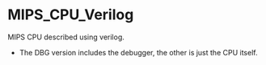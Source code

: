 # MIPS_CPU_Verilog
MIPS CPU described using verilog.
- The DBG version includes the debugger, the other is just the CPU itself.
